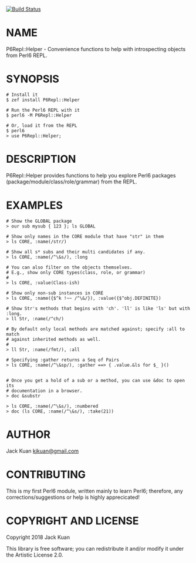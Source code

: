 [![Build Status](https://travis-ci.org/kjkuan/P6Repl-Helper.svg?branch=master)](https://travis-ci.org/kjkuan/P6Repl-Helper)

NAME
====

P6Repl::Helper - Convenience functions to help with introspecting objects from Perl6 REPL.

SYNOPSIS
========

    # Install it
    $ zef install P6Repl::Helper

    # Run the Perl6 REPL with it
    $ perl6 -M P6Repl::Helper

    # Or, load it from the REPL
    $ perl6
    > use P6Repl::Helper;

DESCRIPTION
===========

P6Repl::Helper provides functions to help you explore Perl6 packages (package/module/class/role/grammar) from the REPL.

EXAMPLES
========

    # Show the GLOBAL package
    > our sub mysub { 123 }; ls GLOBAL

    # Show only names in the CORE module that have "str" in them
    > ls CORE, :name(/str/)

    # Show all s* subs and their multi candidates if any.
    > ls CORE, :name(/^\&s/), :long

    # You can also filter on the objects themselves.
    # E.g., show only CORE types(class, role, or grammar)
    #
    > ls CORE, :value(Class-ish)

    # Show only non-sub instances in CORE
    > ls CORE, :name({$^k !~~ /^\&/}), :value({$^obj.DEFINITE})

    # Show Str's methods that begins with 'ch'. 'll' is like 'ls' but with :long.
    > ll Str, :name(/^ch/)

    # By default only local methods are matched against; specify :all to match
    # against inherited methods as well.
    #
    > ll Str, :name(/fmt/), :all

    # Specifying :gather returns a Seq of Pairs
    > ls CORE, :name(/^\&sp/), :gather ==> { .value.&ls for $_ }()


    # Once you get a hold of a sub or a method, you can use &doc to open its
    # documentation in a browser.
    > doc &substr

    > ls CORE, :name(/^\&s/), :numbered
    > doc (ls CORE, :name(/^\&s/), :take(21))

AUTHOR
======

Jack Kuan <kjkuan@gmail.com>

CONTRIBUTING
============

This is my first Perl6 module, written mainly to learn Perl6; therefore, any corrections/suggestions or help is highly apprecicated!

COPYRIGHT AND LICENSE
=====================

Copyright 2018 Jack Kuan

This library is free software; you can redistribute it and/or modify it under the Artistic License 2.0.

